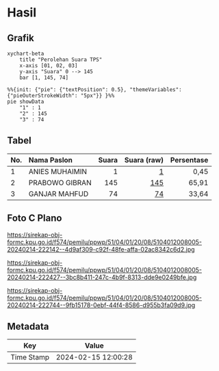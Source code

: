 # Hasil

## Grafik

```mermaid
xychart-beta
    title "Perolehan Suara TPS"
    x-axis [01, 02, 03]
    y-axis "Suara" 0 --> 145
    bar [1, 145, 74]
```

```mermaid
%%{init: {"pie": {"textPosition": 0.5}, "themeVariables": {"pieOuterStrokeWidth": "5px"}} }%%
pie showData
    "1" : 1
    "2" : 145
    "3" : 74
```

## Tabel

| No. | Nama Paslon    | Suara | Suara (raw) | Persentase |
|:--- |:-------------- | -----:| -----------:| ----------:|
| 1   | ANIES MUHAIMIN | 1     | [1][p-1]    | 0,45       |
| 2   | PRABOWO GIBRAN | 145   | [145][p-2]  | 65,91      |
| 3   | GANJAR MAHFUD  | 74    | [74][p-3]   | 33,64      |


[p-1]: https://github.com/gigit-pemilu/pemilu-2024-51-bali/blob/main/pilpres/hitung-suara/sub/51-bali/sub/04-gianyar/sub/01-sukawati/sub/2008-kemenuh/sub/005-tps/sub/paslon-1.txt
[p-2]: https://github.com/gigit-pemilu/pemilu-2024-51-bali/blob/main/pilpres/hitung-suara/sub/51-bali/sub/04-gianyar/sub/01-sukawati/sub/2008-kemenuh/sub/005-tps/sub/paslon-2.txt
[p-3]: https://github.com/gigit-pemilu/pemilu-2024-51-bali/blob/main/pilpres/hitung-suara/sub/51-bali/sub/04-gianyar/sub/01-sukawati/sub/2008-kemenuh/sub/005-tps/sub/paslon-3.txt

## Foto C Plano

https://sirekap-obj-formc.kpu.go.id/f574/pemilu/ppwp/51/04/01/20/08/5104012008005-20240214-222142--4d9af309-c92f-48fe-affa-02ac8342c6d2.jpg

https://sirekap-obj-formc.kpu.go.id/f574/pemilu/ppwp/51/04/01/20/08/5104012008005-20240214-222427--3bc8b411-247c-4b9f-8313-dde9e0249bfe.jpg

https://sirekap-obj-formc.kpu.go.id/f574/pemilu/ppwp/51/04/01/20/08/5104012008005-20240214-222744--9fb15178-0ebf-44f4-8586-d955b3fa09d9.jpg


## Metadata

| Key        | Value               |
| ---------- | ------------------- |
| Time Stamp | 2024-02-15 12:00:28 |



